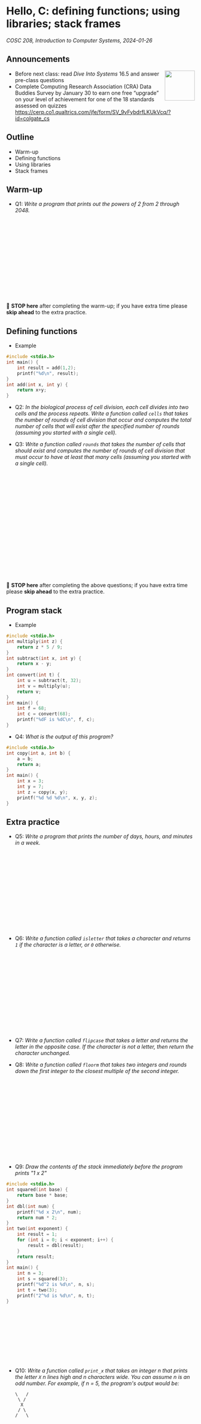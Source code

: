 # Hello, C: defining functions; using libraries; stack frames
_COSC 208, Introduction to Computer Systems, 2024-01-26_

## Announcements
<img src="images/data_buddies_qr.png" style="float:right; width:80px;" />

* Before next class: read _Dive Into Systems_ 16.5 and answer pre-class questions
* Complete Computing Research Association (CRA) Data Buddies Survey by January 30 to earn one free “upgrade” on your level of achievement for one of the 18 standards assessed on quizzes 
    https://cerp.co1.qualtrics.com/jfe/form/SV_9vFybdrfLKUkVcq/?id=colgate_cs  

## Outline
* Warm-up
* Defining functions
* Using libraries
* Stack frames

## Warm-up

* Q1: _Write a program that prints out the powers of 2 from 2 through 2048._

<div style="height:15em;"></div>

🛑 **STOP here** after completing the warm-up; if you have extra time please **skip ahead** to the extra practice.

## Defining functions

* Example


```c
#include <stdio.h>
int main() {
    int result = add(1,2);
    printf("%d\n", result);
}
int add(int x, int y) {
    return x+y;
}
```

* Q2: _In the biological process of cell division, each cell divides into two cells and the process repeats. Write a function called `cells` that takes the number of rounds of cell division that occur and computes the total number of cells that will exist after the specified number of rounds (assuming you started with a single cell)._

<div style="page-break-after:always;"></div>

* Q3: _Write a function called `rounds` that takes the number of cells that should exist and computes the number of rounds of cell division that must occur to have at least that many cells (assuming you started with a single cell)._

<div style="height:20em;"></div>

🛑 **STOP here** after completing the above questions; if you have extra time please **skip ahead** to the extra practice.

## Program stack

* Example


```c
#include <stdio.h>
int multiply(int z) {
    return z * 5 / 9;
}
int subtract(int x, int y) {
    return x - y;
}
int convert(int t) {
    int u = subtract(t, 32);
    int v = multiply(u);
    return v;
}
int main() {
    int f = 68;
    int c = convert(68);
    printf("%dF is %dC\n", f, c); 
}
```

<div style="page-break-after:always;"></div>

* Q4: _What is the output of this program?_


```c
#include <stdio.h>
int copy(int a, int b) {
    a = b;
    return a;
}
int main() {
    int x = 3;
    int y = 7;
    int z = copy(x, y);
    printf("%d %d %d\n", x, y, z);
}
```

## Extra practice

* Q5: _Write a program that prints the number of days, hours, and minutes in a week._

<div style="height:15em;"></div>

* Q6: _Write a function called `isletter` that takes a character and returns `1` if the character is a letter, or `0` otherwise._

<div style="height:15em;"></div>

* Q7: _Write a function called `flipcase` that takes a letter and returns the letter in the opposite case. If the character is not a letter, then return the character unchanged._

<div style="page-break-after:always;"></div>

* Q8: _Write a function called `floorm` that takes two integers and rounds down the first integer to the closest multiple of the second integer._

<div style="height:15em;"></div>

* Q9: _Draw the contents of the stack immediately before the program prints "1 x 2"_


```c
#include <stdio.h>
int squared(int base) {
    return base * base;
}
int dbl(int num) {
    printf("%d x 2\n", num);
    return num * 2;   
}
int two(int exponent) {
    int result = 1;
    for (int i = 0; i < exponent; i++) {
        result = dbl(result);
    }
    return result;
}
int main() {
    int n = 3;
    int s = squared(3);
    printf("%d^2 is %d\n", n, s);
    int t = two(3);
    printf("2^%d is %d\n", n, t);
}
```

<div style="height:10em;"></div>

* Q10: _Write a function called `print_x` that takes an integer n that prints the letter `X` n lines high and n characters wide. You can assume n is an odd number. For example, if n = 5, the program's output would be:_
    ```
    \   /
     \ / 
      X  
     / \ 
    /   \
    ```
